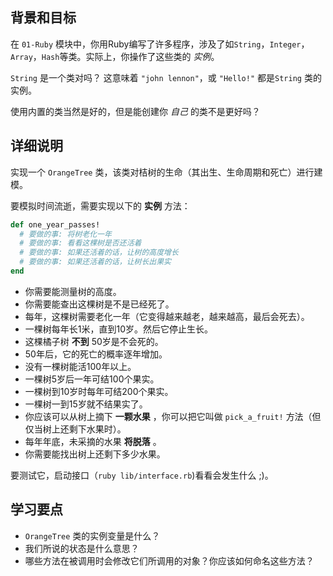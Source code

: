 ## 背景和目标

在 `01-Ruby` 模块中，你用Ruby编写了许多程序，涉及了如`String`，`Integer`，`Array`，`Hash`等类。实际上，你操作了这些类的 *实例*。

`String` 是一个类对吗？ 这意味着 `"john lennon"`，或 `"Hello!"` 都是`String` 类的实例。

使用内置的类当然是好的，但是能创建你 *自己* 的类不是更好吗？

## 详细说明

实现一个 `OrangeTree` 类，该类对桔树的生命（其出生、生命周期和死亡）进行建模。

要模拟时间流逝，需要实现以下的 **实例** 方法：

```ruby
def one_year_passes!
  # 要做的事: 将树老化一年
  # 要做的事: 看看这棵树是否还活着
  # 要做的事: 如果还活着的话，让树的高度增长
  # 要做的事: 如果还活着的话，让树长出果实
end
```

- 你需要能测量树的高度。
- 你需要能查出这棵树是不是已经死了。
- 每年，这棵树需要老化一年（它变得越来越老，越来越高，最后会死去）。
- 一棵树每年长1米，直到10岁。然后它停止生长。
- 这棵橘子树 **不到** 50岁是不会死的。
- 50年后，它的死亡的概率逐年增加。
- 没有一棵树能活100年以上。
- 一棵树5岁后一年可结100个果实。
- 一棵树到10岁时每年可结200个果实。
- 一棵树一到15岁就不结果实了。
- 你应该可以从树上摘下 **一颗水果** ，你可以把它叫做 `pick_a_fruit!` 方法（但仅当树上还剩下水果时）。
- 每年年底，未采摘的水果 **将脱落** 。
- 你需要能找出树上还剩下多少水果。

要测试它，启动接口（`ruby lib/interface.rb`)看看会发生什么 ;)。

## 学习要点

- `OrangeTree` 类的实例变量是什么？
- 我们所说的状态是什么意思？
- 哪些方法在被调用时会修改它们所调用的对象？你应该如何命名这些方法？
